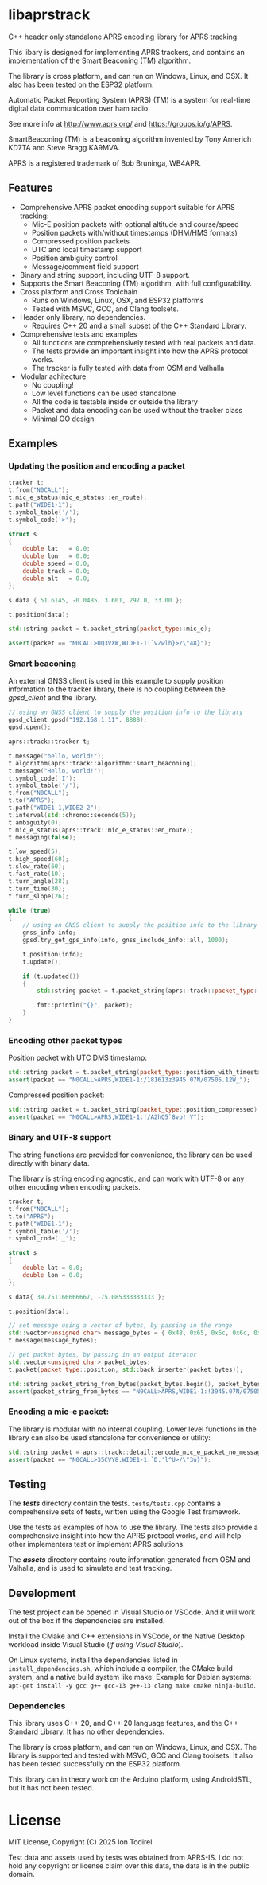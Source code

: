 # libaprstrack

C++ header only standalone APRS encoding library for APRS tracking.

This libary is designed for implementing APRS trackers, and contains an implementation of the Smart Beaconing (TM) algorithm.

The library is cross platform, and can run on Windows, Linux, and OSX. It also has been tested on the ESP32 platform. 

Automatic Packet Reporting System (APRS) (TM) is a system for real-time digital data communication over ham radio.

See more info at http://www.aprs.org/ and https://groups.io/g/APRS.

SmartBeaconing (TM) is a beaconing algorithm invented by Tony Arnerich KD7TA and Steve Bragg KA9MVA.

APRS is a registered trademark of Bob Bruninga, WB4APR.

## Features

- Comprehensive APRS packet encoding support suitable for APRS tracking:
  - Mic-E position packets with optional altitude and course/speed
  - Position packets with/without timestamps (DHM/HMS formats) 
  - Compressed position packets
  - UTC and local timestamp support
  - Position ambiguity control
  - Message/comment field support
- Binary and string support, including UTF-8 support.
- Supports the Smart Beaconing (TM) algorithm, with full configurability.
- Cross platform and Cross Toolchain
  - Runs on Windows, Linux, OSX, and ESP32 platforms
  - Tested with MSVC, GCC, and Clang toolsets.
- Header only library, no dependencies.
  - Requires C++ 20 and a small subset of the C++ Standard Library.
- Comprehensive tests and examples
  - All functions are comprehensively tested with real packets and data.
  - The tests provide an important insight into how the APRS protocol works.
  - The tracker is fully tested with data from OSM and Valhalla
- Modular achitecture
  - No coupling!
  - Low level functions can be used standalone
  - All the code is testable inside or outside the library
  - Packet and data encoding can be used without the tracker class
  - Minimal OO design

## Examples

### Updating the position and encoding a packet

``` cpp
tracker t;
t.from("N0CALL");
t.mic_e_status(mic_e_status::en_route);
t.path("WIDE1-1");
t.symbol_table('/');
t.symbol_code('>');

struct s
{
    double lat   = 0.0;
    double lon   = 0.0;
    double speed = 0.0;
    double track = 0.0;
    double alt   = 0.0;
};

s data { 51.6145, -0.0485, 3.601, 297.0, 33.00 };

t.position(data);

std::string packet = t.packet_string(packet_type::mic_e);

assert(packet == "N0CALL>UQ3VXW,WIDE1-1:`vZwlh}>/\"48}");
```

### Smart beaconing

An external GNSS client is used in this example to supply position information to the tracker library, there is no coupling between the *gpsd_client* and the library.

``` cpp
// using an GNSS client to supply the position info to the library
gpsd_client gpsd("192.168.1.11", 8888);
gpsd.open();

aprs::track::tracker t;

t.message("hello, world!");
t.algorithm(aprs::track::algorithm::smart_beaconing);
t.message("Hello, world!");
t.symbol_code('I');
t.symbol_table('/');
t.from("N0CALL");
t.to("APRS");
t.path("WIDE1-1,WIDE2-2");
t.interval(std::chrono::seconds(5));
t.ambiguity(0);
t.mic_e_status(aprs::track::mic_e_status::en_route);
t.messaging(false);

t.low_speed(5);
t.high_speed(60);
t.slow_rate(60);
t.fast_rate(10);
t.turn_angle(28);
t.turn_time(30);
t.turn_slope(26);

while (true)
{
    // using an GNSS client to supply the position info to the library
    gnss_info info;
    gpsd.try_get_gps_info(info, gnss_include_info::all, 1000);

    t.position(info);
    t.update();

    if (t.updated())
    {
        std::string packet = t.packet_string(aprs::track::packet_type::mic_e);

        fmt::println("{}", packet);
    }
}
```

### Encoding other packet types

Position packet with UTC DMS timestamp:

``` cpp
std::string packet = t.packet_string(packet_type::position_with_timestamp_utc);
assert(packet == "N0CALL>APRS,WIDE1-1:/181613z3945.07N/07505.12W_");
```

Compressed position packet:

``` cpp
std::string packet = t.packet_string(packet_type::position_compressed);
assert(packet == "N0CALL>APRS,WIDE1-1:!/A2hQ5`8vp!!Y");
```

### Binary and UTF-8 support

The string functions are provided for convenience, the library can be used directly with binary data.

The library is string encoding agnostic, and can work with UTF-8 or any other encoding when encoding packets.

``` cpp
tracker t;
t.from("N0CALL");
t.to("APRS");
t.path("WIDE1-1");
t.symbol_table('/');
t.symbol_code('_');

struct s
{
    double lat = 0.0;
    double lon = 0.0;
};

s data{ 39.751166666667, -75.085333333333 };

t.position(data);

// set message using a vector of bytes, by passing in the range
std::vector<unsigned char> message_bytes = { 0x48, 0x65, 0x6c, 0x6c, 0x6f, 0x20, 0x57, 0x6f, 0x72, 0x6c, 0x64 };
t.message(message_bytes);

// get packet bytes, by passing in an output iterator
std::vector<unsigned char> packet_bytes;
t.packet(packet_type::position, std::back_inserter(packet_bytes));

std::string packet_string_from_bytes(packet_bytes.begin(), packet_bytes.end());
assert(packet_string_from_bytes == "N0CALL>APRS,WIDE1-1:!3945.07N/07505.12W_Hello World");
```

### Encoding a mic-e packet:

The library is modular with no internal coupling. Lower level functions in the library can also be used standalone for convenience or utility:

``` cpp
std::string packet = aprs::track::detail::encode_mic_e_packet_no_message("N0CALL", "WIDE1-1", 35.449666666667, 140.2685, mic_e_status::custom6, 257, 5.999, '/', '>', 0, 9.84);
assert(packet == "N0CALL>35CVY8,WIDE1-1:`D,'l^U>/\"3u}");
```

## Testing

The ***tests*** directory contain the tests. `tests/tests.cpp` contains a comprehensive sets of tests, written using the Google Test framework.

Use the tests as examples of how to use the library. The tests also provide a comprehensive insight into how the APRS protocol works, and will help other implementers test or implement APRS solutions.

The ***assets*** directory contains route information generated from OSM and Valhalla, and is used to simulate and test tracking.

## Development

The test project can be opened in Visual Studio or VSCode. And it will work out of the box if the dependencies are installed.

Install the CMake and C++ extensions in VSCode, or the Native Desktop workload inside Visual Studio (*if using Visual Studio*).

On Linux systems, install the dependencies listed in `install_dependencies.sh`, which include a compiler, the CMake build system, and a native build system like make. Example for Debian systems: `apt-get install -y gcc g++ gcc-13 g++-13 clang make cmake ninja-build`.

### Dependencies

This library uses C++ 20, and C++ 20 language features, and the C++ Standard Library. It has no other dependencies.

The library is cross platform, and can run on Windows, Linux, and OSX. The library is supported and tested with MSVC, GCC and Clang toolsets. It also has been tested successfully on the ESP32 platform.

This library can in theory work on the Arduino platform, using AndroidSTL, but it has not been tested.

# License

MIT License, Copyright (C) 2025 Ion Todirel

Test data and assets used by tests was obtained from APRS-IS. I do not hold any copyright or license claim over this data, the data is in the public domain.
